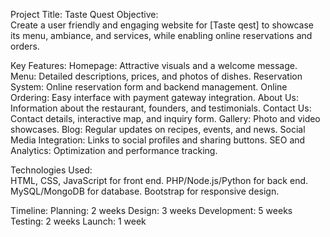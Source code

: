 Project Title:  Taste Quest
 Objective:  
Create a user friendly and engaging website for [Taste qest] to showcase its menu, ambiance, and services, while enabling online reservations and orders.

 Key Features: 
   Homepage:  Attractive visuals and a welcome message.
   Menu:  Detailed descriptions, prices, and photos of dishes.
   Reservation System:  Online reservation form and backend management.
   Online Ordering:  Easy interface with payment gateway integration.
   About Us:  Information about the restaurant, founders, and testimonials.
   Contact Us:  Contact details, interactive map, and inquiry form.
   Gallery:  Photo and video showcases.
   Blog:  Regular updates on recipes, events, and news.
   Social Media Integration:  Links to social profiles and sharing buttons.
   SEO and Analytics:  Optimization and performance tracking.

 Technologies Used:  
  HTML, CSS, JavaScript for front end.
  PHP/Node.js/Python for back end.
  MySQL/MongoDB for database.
  Bootstrap for responsive design.

 Timeline: 
  Planning: 2 weeks
  Design: 3 weeks
  Development: 5 weeks
  Testing: 2 weeks
  Launch: 1 week

